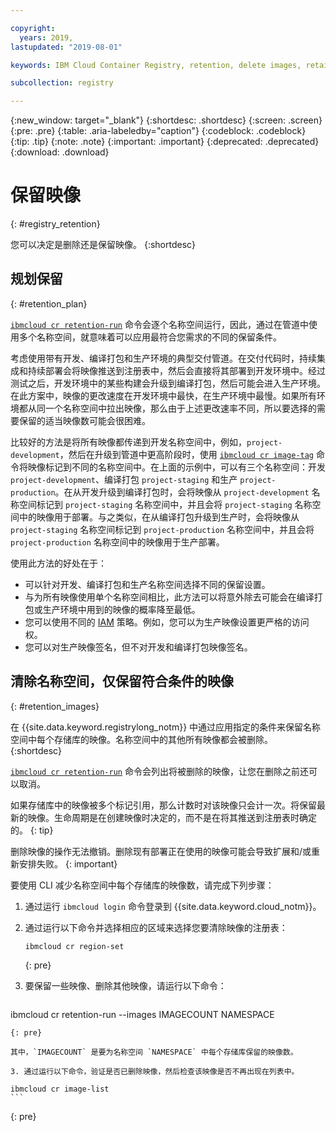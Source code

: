 ```yaml
---

copyright:
  years: 2019,
lastupdated: "2019-08-01"

keywords: IBM Cloud Container Registry, retention, delete images, retain images

subcollection: registry

---
```


{:new_window: target="_blank"}
{:shortdesc: .shortdesc}
{:screen: .screen}
{:pre: .pre}
{:table: .aria-labeledby="caption"}
{:codeblock: .codeblock}
{:tip: .tip}
{:note: .note}
{:important: .important}
{:deprecated: .deprecated}
{:download: .download}

# 保留映像
{: #registry_retention}

您可以决定是删除还是保留映像。
{:shortdesc}

## 规划保留
{: #retention_plan}

[`ibmcloud cr retention-run`](/docs/services/Registry?topic=container-registry-cli-plugin-containerregcli#bx_cr_retention_run) 命令会逐个名称空间运行，因此，通过在管道中使用多个名称空间，就意味着可以应用最符合您需求的不同的保留条件。

考虑使用带有开发、编译打包和生产环境的典型交付管道。在交付代码时，持续集成和持续部署会将映像推送到注册表中，然后会直接将其部署到开发环境中。经过测试之后，开发环境中的某些构建会升级到编译打包，然后可能会进入生产环境。在此方案中，映像的更改速度在开发环境中最快，在生产环境中最慢。如果所有环境都从同一个名称空间中拉出映像，那么由于上述更改速率不同，所以要选择的需要保留的适当映像数可能会很困难。

比较好的方法是将所有映像都传递到开发名称空间中，例如，`project-development`，然后在升级到管道中更高阶段时，使用 [`ibmcloud cr image-tag`](/docs/services/Registry?topic=container-registry-cli-plugin-containerregcli#bx_cr_image_tag) 命令将映像标记到不同的名称空间中。在上面的示例中，可以有三个名称空间：开发 `project-development`、编译打包 `project-staging` 和生产 `project-production`。在从开发升级到编译打包时，会将映像从 `project-development` 名称空间标记到 `project-staging` 名称空间中，并且会将 `project-staging` 名称空间中的映像用于部署。与之类似，在从编译打包升级到生产时，会将映像从 `project-staging` 名称空间标记到 `project-production` 名称空间中，并且会将 `project-production` 名称空间中的映像用于生产部署。

使用此方法的好处在于：

* 可以针对开发、编译打包和生产名称空间选择不同的保留设置。
* 与为所有映像使用单个名称空间相比，此方法可以将意外除去可能会在编译打包或生产环境中用到的映像的概率降至最低。
* 您可以使用不同的 [IAM](/docs/services/Registry?topic=registry-iam) 策略。例如，您可以为生产映像设置更严格的访问权。
* 您可以对生产映像签名，但不对开发和编译打包映像签名。

## 清除名称空间，仅保留符合条件的映像
{: #retention_images}

在 {{site.data.keyword.registrylong_notm}} 中通过应用指定的条件来保留名称空间中每个存储库的映像。名称空间中的其他所有映像都会被删除。
{:shortdesc}

[`ibmcloud cr retention-run`](/docs/services/Registry?topic=container-registry-cli-plugin-containerregcli#bx_cr_retention_run) 命令会列出将被删除的映像，让您在删除之前还可以取消。

如果存储库中的映像被多个标记引用，那么计数时对该映像只会计一次。将保留最新的映像。生命周期是在创建映像时决定的，而不是在将其推送到注册表时确定的。
{: tip}

删除映像的操作无法撤销。删除现有部署正在使用的映像可能会导致扩展和/或重新安排失败。
{: important}

要使用 CLI 减少名称空间中每个存储库的映像数，请完成下列步骤：

1. 通过运行 `ibmcloud login` 命令登录到 {{site.data.keyword.cloud_notm}}。
2. 通过运行以下命令并选择相应的区域来选择您要清除映像的注册表：

   ```
   ibmcloud cr region-set
   ```
   {: pre}

3. 要保留一些映像、删除其他映像，请运行以下命令：

   ```
  ibmcloud cr retention-run --images IMAGECOUNT NAMESPACE
   ```
   {: pre}

   其中，`IMAGECOUNT` 是要为名称空间 `NAMESPACE` 中每个存储库保留的映像数。

3. 通过运行以下命令，验证是否已删除映像，然后检查该映像是否不再出现在列表中。

   ```
    ibmcloud cr image-list
    ```
   {: pre}
